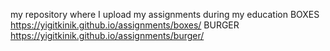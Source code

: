 my repository where I upload my assignments during my education
BOXES
https://yigitkinik.github.io/assignments/boxes/
BURGER
https://yigitkinik.github.io/assignments/burger/

